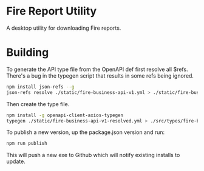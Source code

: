 # Fire Report Utility
A desktop utility for downloading Fire reports.

# Building
To generate the API type file from the OpenAPI def first resolve all $refs. There's a bug in the typegen script that results in some refs being ignored.
```bash
npm install json-refs --g
json-refs resolve ./static/fire-business-api-v1.yml > ./static/fire-business-api-v1-resolved.yml
``` 

Then create the type file.
```bash
npm install -g openapi-client-axios-typegen
typegen ./static/fire-business-api-v1-resolved.yml > ./src/types/fire-business-api.d.ts
```

To publish a new version, up the package.json version and run:
```bash
npm run publish
```

This will push a new exe to Github which will notify existing installs to update.

